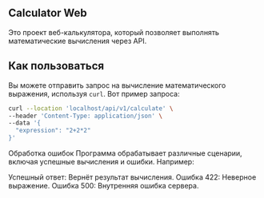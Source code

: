 ## Calculator Web

Это проект веб-калькулятора, который позволяет выполнять математические вычисления через API.

## Как пользоваться

Вы можете отправить запрос на вычисление математического выражения, используя `curl`. Вот пример запроса:

```bash
curl --location 'localhost/api/v1/calculate' \
--header 'Content-Type: application/json' \
--data '{
  "expression": "2+2*2"
}'
```

Обработка ошибок
Программа обрабатывает различные сценарии, включая успешные вычисления и ошибки. Например:

Успешный ответ: Вернёт результат вычисления.
Ошибка 422: Неверное выражение.
Ошибка 500: Внутренняя ошибка сервера.